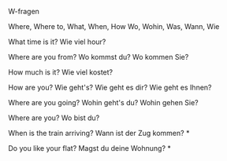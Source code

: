 W-fragen

Where, Where to, What, When, How
Wo, Wohin, Was, Wann, Wie


What time is it?
Wie viel hour?

Where are you from?
Wo kommst du?
Wo kommen Sie?

How much is it?
Wie viel kostet?

How are you?
Wie geht's? Wie geht es dir?
Wie geht es Ihnen?

Where are you going?
Wohin geht's du?
Wohin gehen Sie?

Where are you?
Wo bist du?

When is the train arriving?
Wann ist der Zug kommen? *

Do you like your flat?
Magst du deine Wohnung? *
